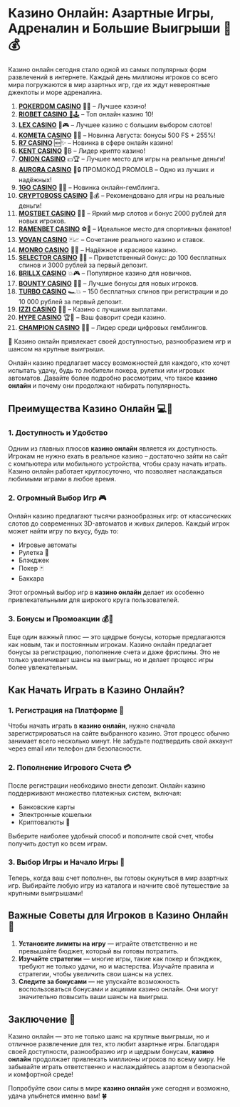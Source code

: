 # Казино Онлайн: Азартные Игры, Адреналин и Большие Выигрыши 🎰💰

Казино онлайн сегодня стало одной из самых популярных форм развлечений в интернете. Каждый день миллионы игроков со всего мира погружаются в мир азартных игр, где их ждут невероятные джекпоты и море адреналина. 
1. [**POKERDOM CASINO**](https://4pd-stat.com/click/65c385136bcc63141167f1e3/4450/13807/subaccount) 🎰🔥 – Лучшее казино!
1. [**RIOBET CASINO** 🌟🕹️](https://tracker.rioaffi.com/link?btag=1027246_346134) – Топ онлайн казино 10!
1. [**LEX CASINO**](https://lex-ircp01.com/c71ab4dfb) 🎯🎮 – Лучшее казино с большим выбором слотов!
1. [**KOMETA CASINO**](https://stars-flight.com/s2371995e) 🚀🎁 – Новинка Августа: бонусы 500 FS + 255%!
1. [**R7 CASINO**](https://aristocratic-hall.com/s9f210880) 🆕✨ – Новинка в сфере онлайн казино!
1. [**KENT CASINO**](https://passage-through-deserts.com/de0514c15) 💎₿ – Лидер крипто казино!
1. [**ONION CASINO**](https://obclk001-2d.top/click?offer_id=986&partner_id=10542&landing_id=1798&utm_medium=affiliate&sub_1=oncasino3) 💵🏆 – Лучшее место для игры на реальные деньги!
1. [**AURORA CASINO**](https://10trafic-stat2.com/click/668546566bcc6313411604c7/6766/15114/subaccount?promocode=PROMOLB) 🌌🔒 ПРОМОКОД PROMOLB – Одно из лучших и надёжных!
1. [**1GO CASINO**](https://1go-ircp01.com/ce015f410) 🎉🎲 – Новинка онлайн-гемблинга.
1. [**CRYPTOBOSS CASINO**](https://cryptobossc.online/d847bcfa9) 👑💰 – Рекомендовано для игры на реальные деньги!
1. [**MOSTBET CASINO**](https://ktbtis024ifqfn0mst.com/beQs) 🎡💫 – Яркий мир слотов и бонус 2000 рублей для новых игроков.
1. [**RAMENBET CASINO**](https://get.saltyram.com/ru/registration?apkpop=0&partner=p24970p3296034p5526) ⚽🏅 – Идеальное место для спортивных фанатов!
1. [**VOVAN CASINO**](https://vovan.site/d2375cf9b) 🃏📈 – Сочетание реального казино и ставок.
1. [**MONRO CASINO**](https://mnr-ircp01.com/c3ce72a2c) 🌟💖 – Надёжное и красивое казино.
1. [**SELECTOR CASINO**](https://gosel.pl/SELVK) 🎁🎉 – Приветственный бонус: до 100 бесплатных спинов и 3000 рублей за первый депозит.
1. [**BRILLX CASINO**](https://brillx.pub/BRIVK) 💥🎮 – Популярное казино для новичков.
1. [**BOUNTY CASINO**](https://bounty-casino.de/BOVK) 🎯🎁 – Лучшие бонусы для новых игроков.
1. [**TURBO CASINO**](https://turbo-casino.pro/TURVK) 🏎️💥 – 150 бесплатных спинов при регистрации и до 10 000 рублей за первый депозит.
1. [**IZZI CASINO**](https://izzi-fr03.com/ca7c8a7b7) 💸🔝 – Казино с лучшими выплатами.
1. [**HYPE CASINO**](https://hypekaz.com/dc2f44ad0) 🏆🎉 – Ваш фаворит среди казино.
1. [**CHAMPION CASINO**](https://champcasino.ink/pobeda/doa-hats?p80412p305331p112c) 🥇🎰 – Лидер среди цифровых гемблингов.

🎯 Казино онлайн привлекает своей доступностью, разнообразием игр и шансом на крупные выигрыши.

Онлайн казино предлагает массу возможностей для каждого, кто хочет испытать удачу, будь то любители покера, рулетки или игровых автоматов. Давайте более подробно рассмотрим, что такое **казино онлайн** и почему они продолжают набирать популярность.

## Преимущества Казино Онлайн 💻🎰

### 1. Доступность и Удобство

Одним из главных плюсов **казино онлайн** является их доступность. Игрокам не нужно ехать в реальное казино – достаточно зайти на сайт с компьютера или мобильного устройства, чтобы сразу начать играть. Казино онлайн работает круглосуточно, что позволяет наслаждаться любимыми играми в любое время.

### 2. Огромный Выбор Игр 🎮

Онлайн казино предлагают тысячи разнообразных игр: от классических слотов до современных 3D-автоматов и живых дилеров. Каждый игрок может найти игру по вкусу, будь то:

- Игровые автоматы
- Рулетка 🎡
- Блэкджек
- Покер 🃏
- Баккара

Этот огромный выбор игр в **казино онлайн** делает их особенно привлекательными для широкого круга пользователей.

### 3. Бонусы и Промоакции 💰🎁

Еще один важный плюс — это щедрые бонусы, которые предлагаются как новым, так и постоянным игрокам. Казино онлайн предлагает бонусы за регистрацию, пополнение счета и даже фриспины. Это не только увеличивает шансы на выигрыш, но и делает процесс игры более увлекательным.

## Как Начать Играть в Казино Онлайн?

### 1. Регистрация на Платформе 🔑

Чтобы начать играть в **казино онлайн**, нужно сначала зарегистрироваться на сайте выбранного казино. Этот процесс обычно занимает всего несколько минут. Не забудьте подтвердить свой аккаунт через email или телефон для безопасности.

### 2. Пополнение Игрового Счета 💳

После регистрации необходимо внести депозит. Онлайн казино поддерживают множество платежных систем, включая:

- Банковские карты
- Электронные кошельки
- Криптовалюты 🚀

Выберите наиболее удобный способ и пополните свой счет, чтобы получить доступ ко всем играм.

### 3. Выбор Игры и Начало Игры 🎯

Теперь, когда ваш счет пополнен, вы готовы окунуться в мир азартных игр. Выбирайте любую игру из каталога и начните своё путешествие за крупными выигрышами!

## Важные Советы для Игроков в Казино Онлайн 🧠

1. **Установите лимиты на игру** — играйте ответственно и не превышайте бюджет, который вы готовы потратить.
2. **Изучайте стратегии** — многие игры, такие как покер и блэкджек, требуют не только удачи, но и мастерства. Изучайте правила и стратегии, чтобы увеличить свои шансы на успех.
3. **Следите за бонусами** — не упускайте возможность воспользоваться бонусами и акциями казино онлайн. Они могут значительно повысить ваши шансы на выигрыш.

## Заключение 🎉

Казино онлайн — это не только шанс на крупные выигрыши, но и отличное развлечение для тех, кто любит азартные игры. Благодаря своей доступности, разнообразию игр и щедрым бонусам, **казино онлайн** продолжает привлекать миллионы игроков по всему миру. Не забывайте играть ответственно и наслаждайтесь азартом в безопасной и комфортной среде!

Попробуйте свои силы в мире **казино онлайн** уже сегодня и возможно, удача улыбнется именно вам! 🍀

